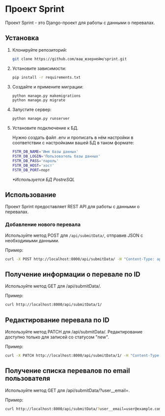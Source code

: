 # Проект Sprint

Проект Sprint - это Django-проект для работы с данными о перевалах. 

## Установка

1. Клонируйте репозиторий:

    ```bash
    git clone https://github.com/ваш_юзернейм/sprint.git
    ```

2. Установите зависимости:

    ```bash
    pip install -r requirements.txt
    ```

3. Создайте и примените миграции:

    ```bash
    python manage.py makemigrations
    python manage.py migrate
    ```

4. Запустите сервер:

    ```bash
    python manage.py runserver
    ```

5. Установите подключение к БД.

   Нужно создать файл .env и прописать в нём настройки в соответствии с настройками вашей БД в таком формате:
   ```bash
   FSTR_DB_NAME='Имя базы данных'
   FSTR_DB_LOGIN='Пользователь базы данных'
   FSTR_DB_PASS='пароль'
   FSTR_DB_HOST='хост'
   FSTR_DB_PORT=порт
   ```

   _*Используется БД PostreSQL_

## Использование

Проект Sprint предоставляет REST API для работы с данными о перевалах. 

### Добавление нового перевала

Используйте метод POST для `/api/submitData/`, отправив JSON с необходимыми данными.

Пример:

```bash
curl -X POST http://localhost:8000/api/submitData/ -H "Content-Type: application/json" -d '{"beauty_title": "Mount Everest", "title": "Everest", ...}'
```

## Получение информации о перевале по ID
Используйте метод GET для /api/submitData/<id>.

Пример:

```bash
curl http://localhost:8000/api/submitData/1/
```

## Редактирование перевала по ID
Используйте метод PATCH для /api/submitData/<id>. Редактирование доступно только для записей со статусом "new".

Пример:
```bash
curl -X PATCH http://localhost:8000/api/submitData/1/ -H "Content-Type: application/json" -d '{"beauty_title": "New Title", ...}'
```

## Получение списка перевалов по email пользователя
Используйте метод GET для /api/submitData/?user__email=<email>.

Пример:
```bash
curl http://localhost:8000/api/submitData/?user__email=user@example.com
```